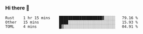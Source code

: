 ### Hi there 👋

<!--
**berkus/berkus** is a ✨ _special_ ✨ repository because its `README.md` (this file) appears on your GitHub profile.

Here are some ideas to get you started:

- 🔭 I’m currently working on ...
- 🌱 I’m currently learning ...
- 👯 I’m looking to collaborate on ...
- 🤔 I’m looking for help with ...
- 💬 Ask me about ...
- 📫 How to reach me: ...
- 😄 Pronouns: ...
- ⚡ Fun fact: ...
-->

<!--START_SECTION:waka-->
```text
Rust    1 hr 15 mins    ███████████████████▓░░░░░   79.16 % 
Other   15 mins         ████░░░░░░░░░░░░░░░░░░░░░   15.93 % 
TOML    4 mins          █▒░░░░░░░░░░░░░░░░░░░░░░░   04.91 % 
```
<!--END_SECTION:waka-->
